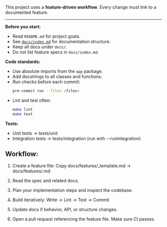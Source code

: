 This project uses a **feature-driven workflow**. Every change must link to a documented feature.

---

**Before you start:**
- Read `README.md` for project goals.
- See [`docs/index.md`](docs/index.md) for documentation structure.
- Keep all docs under `docs/`.
- Do not list feature specs in `docs/index.md`.

**Code standards:**
- Use absolute imports from the `app` package.
- Add docstrings to all classes and functions.
- Run checks before each commit:
  ```bash
  pre-commit run --files <files>
  ```
- Lint and test often:
  ```bash
  make lint
  make test
  ```
**Tests:**
- Unit tests → tests/unit
- Integration tests → tests/integration (run with --runintegration)


## Workflow:

1. Create a feature file:
Copy docs/features/_template.md → docs/features/<feature>.md

2. Read the spec and related docs.
3. Plan your implementation steps and inspect the codebase.
4. Build iteratively:
Write → Lint → Test → Commit

5. Update docs if behavior, API, or structure changes.
6. Open a pull request referencing the feature file. Make sure CI passes.
